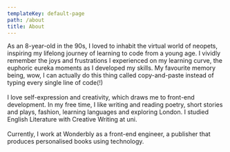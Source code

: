 ```yaml
---
templateKey: default-page
path: /about
title: About
---
```

As an 8-year-old in the 90s, I loved to inhabit the virtual world of neopets, inspiring my lifelong journey of learning to code from a young age. I vividly remember the joys and frustrations I experienced on my learning curve, the euphoric eureka moments as I developed my skills. My favourite memory being, wow, I can actually do this thing called copy-and-paste instead of typing every single line of code(!)\
\
I love self-expression and creativity, which draws me to front-end development. In my free time, I like writing and reading poetry, short stories and plays, fashion, learning languages and exploring London. I studied English Literature with Creative Writing at uni.\
\
Currently, I work at Wonderbly as a front-end engineer, a publisher that produces personalised books using technology.